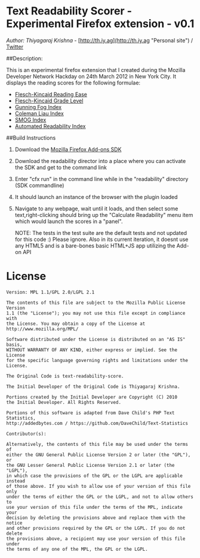Text Readability Scorer - Experimental Firefox extension - v0.1
========================================================
*Author: Thiyagaraj Krishna* - [http://th.iy.ag](http://th.iy.ag "Personal site") / [Twitter](http://twitter.com/thiyagaraj "Thiyag on Twitter")

##Description:

This is an experimental firefox extension that I created during the Mozilla Developer Network Hackday on 24th March 2012 in New York City. It displays the reading scores for the following formulae:

* [Flesch-Kincaid Reading Ease](http://en.wikipedia.org/wiki/Flesch%E2%80%93Kincaid_readability_test)
* [Flesch-Kincaid Grade Level](http://en.wikipedia.org/wiki/Flesch%E2%80%93Kincaid_readability_test#Flesch_Reading_Ease)
* [Gunning Fog Index](http://en.wikipedia.org/wiki/Gunning_fog_index)
* [Coleman Liau Index](http://en.wikipedia.org/wiki/Coleman%E2%80%93Liau_index)
* [SMOG Index](http://en.wikipedia.org/wiki/SMOG)
* [Automated Readability Index](http://en.wikipedia.org/wiki/Automated_Readability_Index)

##Build Instructions
1. Download the [Mozilla Firefox Add-ons SDK](https://addons.mozilla.org/en-US/developers/builder)
2. Download the readability director into a place where you can activate the SDK and get to the command link
3. Enter "cfx run" in the command line while in the "readability" directory (SDK commandline)
4. It should launch an instance of the browser with the plugin loaded
5. Navigate to any webpage, wait until it loads, and then select some text,right-clicking should bring up the "Calculate Readability" menu item which would launch the scores in a "panel".

    NOTE: The tests in the test suite are the default tests and not updated for this code :) Please ignore. Also in its current iteration, it doesnt use any HTML5 and is a bare-bones basic HTML+JS app utilizing the Add-on API

License
=======

    Version: MPL 1.1/GPL 2.0/LGPL 2.1
    
    The contents of this file are subject to the Mozilla Public License Version 
    1.1 (the "License"); you may not use this file except in compliance with 
    the License. You may obtain a copy of the License at 
    http://www.mozilla.org/MPL/
    
    Software distributed under the License is distributed on an "AS IS" basis,
    WITHOUT WARRANTY OF ANY KIND, either express or implied. See the License
    for the specific language governing rights and limitations under the
    License.
    
    The Original Code is text-readability-score.
    
    The Initial Developer of the Original Code is Thiyagaraj Krishna.

    Portions created by the Initial Developer are Copyright (C) 2010
    the Initial Developer. All Rights Reserved.
	
	Portions of this software is adapted from Dave Child's PHP Text Statistics,  
	http://addedbytes.com / https://github.com/DaveChild/Text-Statistics
    
    Contributor(s):
    
    Alternatively, the contents of this file may be used under the terms of
    either the GNU General Public License Version 2 or later (the "GPL"), or
    the GNU Lesser General Public License Version 2.1 or later (the "LGPL"),
    in which case the provisions of the GPL or the LGPL are applicable instead
    of those above. If you wish to allow use of your version of this file only
    under the terms of either the GPL or the LGPL, and not to allow others to
    use your version of this file under the terms of the MPL, indicate your
    decision by deleting the provisions above and replace them with the notice
    and other provisions required by the GPL or the LGPL. If you do not delete
    the provisions above, a recipient may use your version of this file under
    the terms of any one of the MPL, the GPL or the LGPL.
